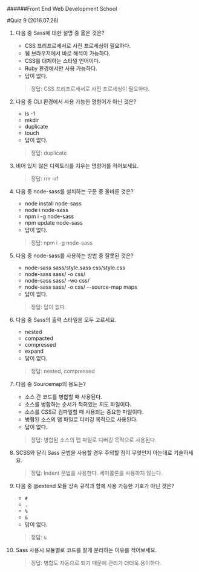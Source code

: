 ######Front End Web Development School

#Quiz 9 (2016.07.26)

1. 다음 중 Sass에 대한 설명 중 옳은 것은?
	- CSS 프리프로세서로 사전 프로세싱이 필요하다.
	- 웹 브라우저에서 바로 해석이 가능하다.
	- CSS를 대체하는 스타일 언어이다.
	- Ruby 환경에서만 사용 가능하다.
	- 답이 없다.
	
	> 정답: CSS 프리프로세서로 사전 프로세싱이 필요하다.
	 
1. 다음 중 CLI 환경에서 사용 가능한 명령어가 아닌 것은?
	- ls -1 
	- mkdir
	- duplicate
	- touch
	- 답이 없다.
	
	> 정답: duplicate

1. 비어 있지 않은 디렉토리를 지우는 명령어를 적어보세요.
	
	> 정답: rm -rf

1. 다음 중 node-sass를 설치하는 구문 중 올바른 것은?
	- node install node-sass
	- node i node-sass
	- npm i -g node-sass
	- npm update node-sass
	- 답이 없다.

	> 정답: npm i -g node-sass

1. 다음 중 node-sass를 사용하는 방법 중 잘못된 것은?
	- node-sass sass/style.sass css/style.css
	- node-sass sass/ -o css/
	- node-sass sass/ -wo css/
	- node-sass sass/ -o css/ --source-map maps
	- 답이 없다.
	
	> 정답: 답이 없다.
	 
1. 다음 중 Sass의 출력 스타일을 모두 고르세요.
	- nested
	- compacted
	- compressed
	- expand
	- 답이 없다.

	> 정답: nested, compressed
	 
1. 다음 중 Sourcemap의 용도는?
	- 소스 간 코드를 병합할 때 사용된다.
	- 소스를 병합하는 순서가 적혀있는 지도 파일이다.
	- 소스를 CSS로 컴파일할 때 사용되는 중요한 파일이다.
	- 병합된 소스의 맵 파일로 디버깅 목적으로 사용된다.
	- 답이 없다.

	> 정답: 병합된 소스의 맵 파일로 디버깅 목적으로 사용된다.

1. SCSS와 달리 Sass 문법을 사용할 경우 주의할 점이 무엇인지 아는데로 기술하세요.

	> 정답: Indent 문법을 사용한다. 세미콜론을 사용하지 않는다.
	 
1. 다음 중 @extend 모듈 상속 규칙과 함께 사용 가능한 기호가 아닌 것은?
	- `#`
	- `.`
	- `%`
	- `&`
	- 답이 없다.
	 
	> 정답: `&`

1. Sass 사용시 모듈별로 코드를 잘게 분리하는 이유를 적어보세요.

	> 정답: 병합도 자동으로 되기 때문에 관리가 더더욱 용이하다.